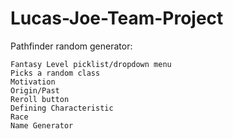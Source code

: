 # Lucas-Joe-Team-Project

Pathfinder random generator:

	Fantasy Level picklist/dropdown menu
	Picks a random class
	Motivation
	Origin/Past
	Reroll button
	Defining Characteristic
	Race
	Name Generator
